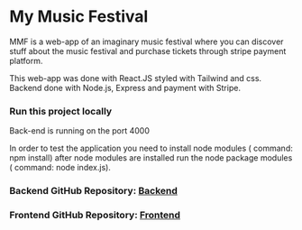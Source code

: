 # My Music Festival

MMF is a web-app of an imaginary music festival where you can discover stuff about the music festival and purchase tickets through stripe payment platform.

This web-app was done with React.JS styled with Tailwind and css. Backend done with Node.js, Express and payment with Stripe.

### Run this project locally

Back-end is running on the port 4000

In order to test the application you need to install node modules ( command: npm install)  after node modules are installed run the node package modules ( command: node index.js).

### Backend GitHub Repository: [Backend](https://github.com/jordiroca94/MMF-Back-End)

### Frontend GitHub Repository: [Frontend](https://github.com/jordiroca94/MMF-Front-End)

